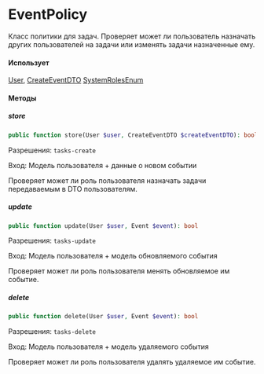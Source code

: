 # EventPolicy

Класс политики для задач. Проверяет может ли пользователь назначать других пользователей на задачи или изменять задачи назначенные ему.

#### Использует

[User](/app/Models/User.md), [](/app/Models/Tasks/Event.md)
[CreateEventDTO](/app/DTO/Tasks/Event/CreateEventDTO.md)
[SystemRolesEnum](/app/Enums/Role/SystemRolesEnum.md)

#### Методы
##### store
```php
public function store(User $user, CreateEventDTO $createEventDTO): bool
```

Разрешения: `tasks-create`

Вход: Модель пользователя + данные о новом событии

Проверяет может ли роль пользователя назначать задачи передаваемым в DTO пользователям.

##### update
```php
public function update(User $user, Event $event): bool
```

Разрешения: `tasks-update`

Вход: Модель пользователя + модель обновляемого события

Проверяет может ли роль пользователя менять обновляемое им событие.

##### delete
```php
public function delete(User $user, Event $event): bool
```

Разрешения: `tasks-delete`

Вход: Модель пользователя + модель удаляемого события

Проверяет может ли роль пользователя удалять удаляемое им событие.
